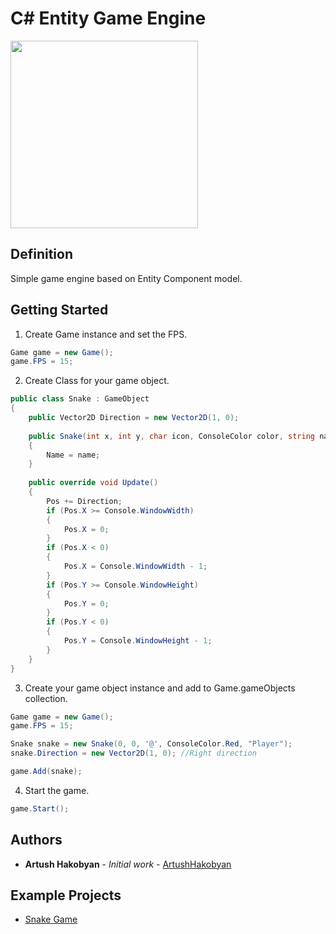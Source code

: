 # C# Entity Game Engine

<img src="https://user-images.githubusercontent.com/44090242/56765662-632c2380-675c-11e9-9a1c-bd321d0291d8.png" width="300" />

## Definition

Simple game engine based on Entity Component model.

## Getting Started

1. Create Game instance and set the FPS.
```csharp
Game game = new Game();
game.FPS = 15;
```
2. Create Class for your game object.
```csharp
public class Snake : GameObject
{
    public Vector2D Direction = new Vector2D(1, 0);
    
    public Snake(int x, int y, char icon, ConsoleColor color, string name):base(x, y, icon, color)
    {
        Name = name;
    }
    
    public override void Update()
    {
        Pos += Direction;
        if (Pos.X >= Console.WindowWidth)
        {
            Pos.X = 0;
        }
        if (Pos.X < 0)
        {
            Pos.X = Console.WindowWidth - 1;
        }
        if (Pos.Y >= Console.WindowHeight)
        {
            Pos.Y = 0;
        }
        if (Pos.Y < 0)
        {
            Pos.Y = Console.WindowHeight - 1;
        }
    }
}
```
3. Create your game object instance and add to Game.gameObjects collection.
```csharp
Game game = new Game();
game.FPS = 15;

Snake snake = new Snake(0, 0, '@', ConsoleColor.Red, "Player");
snake.Direction = new Vector2D(1, 0); //Right direction

game.Add(snake);
```
4. Start the game.
```csharp
game.Start();
```

## Authors

* **Artush Hakobyan** - *Initial work* - [ArtushHakobyan](https://github.com/ArtushHakobyan)

## Example Projects
* [Snake Game](https://github.com/ArtushHakobyan/snake-with-csharp)

